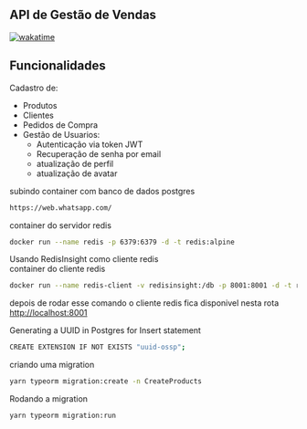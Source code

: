 ## API de Gestão de Vendas
[![wakatime](https://wakatime.com/badge/user/7e68e438-f1f7-4933-b9b7-f42aeb5c2a1b.svg)](https://wakatime.com/@7e68e438-f1f7-4933-b9b7-f42aeb5c2a1b)

## Funcionalidades

Cadastro de:
 - Produtos
 - Clientes
 - Pedidos de Compra
 - Gestão de Usuarios:
    - Autenticação via token JWT
    - Recuperação de senha por email
    - atualização de perfil
    - atualização de avatar


subindo container com banco de dados postgres
```bash
https://web.whatsapp.com/
```
container do servidor redis
```bash
docker run --name redis -p 6379:6379 -d -t redis:alpine
```

Usando RedisInsight  como cliente redis  
container do cliente redis
```bash
docker run --name redis-client -v redisinsight:/db -p 8001:8001 -d -t redislabs/redisinsight:latest
```

depois de rodar esse comando o cliente redis fica disponivel nesta rota  
[http://localhost:8001](http://localhost:8001/)

Generating a UUID in Postgres for Insert statement
```bash
CREATE EXTENSION IF NOT EXISTS "uuid-ossp";
```

criando uma migration
```bash
yarn typeorm migration:create -n CreateProducts
```

Rodando a migration
```bash
yarn typeorm migration:run
```
